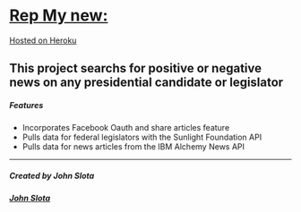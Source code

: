 # [Rep My new:](http://rep-my-news.herokuapp.com/)
[Hosted on Heroku](http://rep-my-news.herokuapp.com/)

This project searchs for positive or negative news on any presidential candidate or legislator
---
##### Features

  - Incorporates Facebook Oauth and share articles feature
  - Pulls data for federal legislators with the Sunlight Foundation API
  - Pulls data for news articles from the IBM Alchemy News API

---
##### Created by John Slota
##### [John Slota](https://github.com/slotaj) 
